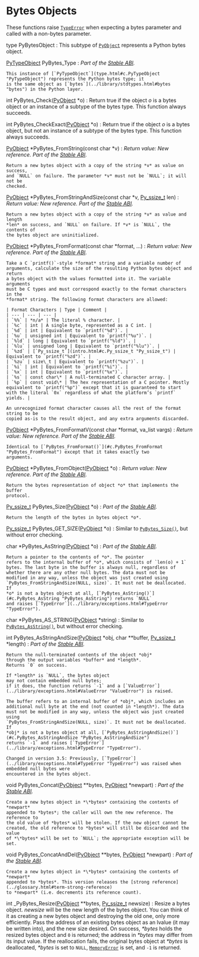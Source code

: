 Bytes Objects
=============

These functions raise [`TypeError`](../library/exceptions.html#TypeError "TypeError") when expecting a bytes parameter and
called with a non-bytes parameter.

type PyBytesObject
:   This subtype of [`PyObject`](structures.html#c.PyObject "PyObject") represents a Python bytes object.

[PyTypeObject](type.html#c.PyTypeObject "PyTypeObject") PyBytes\_Type
:   *Part of the [Stable ABI](stable.html#stable).*

    This instance of [`PyTypeObject`](type.html#c.PyTypeObject "PyTypeObject") represents the Python bytes type; it
    is the same object as [`bytes`](../library/stdtypes.html#bytes "bytes") in the Python layer.

int PyBytes\_Check([PyObject](structures.html#c.PyObject "PyObject") \*o)
:   Return true if the object *o* is a bytes object or an instance of a subtype
    of the bytes type. This function always succeeds.

int PyBytes\_CheckExact([PyObject](structures.html#c.PyObject "PyObject") \*o)
:   Return true if the object *o* is a bytes object, but not an instance of a
    subtype of the bytes type. This function always succeeds.

[PyObject](structures.html#c.PyObject "PyObject") \*PyBytes\_FromString(const char \*v)
:   *Return value: New reference.* *Part of the [Stable ABI](stable.html#stable).*

    Return a new bytes object with a copy of the string *v* as value on success,
    and `NULL` on failure. The parameter *v* must not be `NULL`; it will not be
    checked.

[PyObject](structures.html#c.PyObject "PyObject") \*PyBytes\_FromStringAndSize(const char \*v, [Py\_ssize\_t](intro.html#c.Py_ssize_t "Py_ssize_t") len)
:   *Return value: New reference.* *Part of the [Stable ABI](stable.html#stable).*

    Return a new bytes object with a copy of the string *v* as value and length
    *len* on success, and `NULL` on failure. If *v* is `NULL`, the contents of
    the bytes object are uninitialized.

[PyObject](structures.html#c.PyObject "PyObject") \*PyBytes\_FromFormat(const char \*format, ...)
:   *Return value: New reference.* *Part of the [Stable ABI](stable.html#stable).*

    Take a C `printf()`-style *format* string and a variable number of
    arguments, calculate the size of the resulting Python bytes object and return
    a bytes object with the values formatted into it. The variable arguments
    must be C types and must correspond exactly to the format characters in the
    *format* string. The following format characters are allowed:

    | Format Characters | Type | Comment |
    | --- | --- | --- |
    | `%%` | *n/a* | The literal % character. |
    | `%c` | int | A single byte, represented as a C int. |
    | `%d` | int | Equivalent to `printf("%d")`. |
    | `%u` | unsigned int | Equivalent to `printf("%u")`. |
    | `%ld` | long | Equivalent to `printf("%ld")`. |
    | `%lu` | unsigned long | Equivalent to `printf("%lu")`. |
    | `%zd` | [`Py_ssize_t`](intro.html#c.Py_ssize_t "Py_ssize_t") | Equivalent to `printf("%zd")`. |
    | `%zu` | size\_t | Equivalent to `printf("%zu")`. |
    | `%i` | int | Equivalent to `printf("%i")`. |
    | `%x` | int | Equivalent to `printf("%x")`. |
    | `%s` | const char\* | A null-terminated C character array. |
    | `%p` | const void\* | The hex representation of a C pointer. Mostly equivalent to `printf("%p")` except that it is guaranteed to start with the literal `0x` regardless of what the platform’s `printf` yields. |

    An unrecognized format character causes all the rest of the format string to be
    copied as-is to the result object, and any extra arguments discarded.

[PyObject](structures.html#c.PyObject "PyObject") \*PyBytes\_FromFormatV(const char \*format, va\_list vargs)
:   *Return value: New reference.* *Part of the [Stable ABI](stable.html#stable).*

    Identical to [`PyBytes_FromFormat()`](#c.PyBytes_FromFormat "PyBytes_FromFormat") except that it takes exactly two
    arguments.

[PyObject](structures.html#c.PyObject "PyObject") \*PyBytes\_FromObject([PyObject](structures.html#c.PyObject "PyObject") \*o)
:   *Return value: New reference.* *Part of the [Stable ABI](stable.html#stable).*

    Return the bytes representation of object *o* that implements the buffer
    protocol.

[Py\_ssize\_t](intro.html#c.Py_ssize_t "Py_ssize_t") PyBytes\_Size([PyObject](structures.html#c.PyObject "PyObject") \*o)
:   *Part of the [Stable ABI](stable.html#stable).*

    Return the length of the bytes in bytes object *o*.

[Py\_ssize\_t](intro.html#c.Py_ssize_t "Py_ssize_t") PyBytes\_GET\_SIZE([PyObject](structures.html#c.PyObject "PyObject") \*o)
:   Similar to [`PyBytes_Size()`](#c.PyBytes_Size "PyBytes_Size"), but without error checking.

char \*PyBytes\_AsString([PyObject](structures.html#c.PyObject "PyObject") \*o)
:   *Part of the [Stable ABI](stable.html#stable).*

    Return a pointer to the contents of *o*. The pointer
    refers to the internal buffer of *o*, which consists of `len(o) + 1`
    bytes. The last byte in the buffer is always null, regardless of
    whether there are any other null bytes. The data must not be
    modified in any way, unless the object was just created using
    `PyBytes_FromStringAndSize(NULL, size)`. It must not be deallocated. If
    *o* is not a bytes object at all, [`PyBytes_AsString()`](#c.PyBytes_AsString "PyBytes_AsString") returns `NULL`
    and raises [`TypeError`](../library/exceptions.html#TypeError "TypeError").

char \*PyBytes\_AS\_STRING([PyObject](structures.html#c.PyObject "PyObject") \*string)
:   Similar to [`PyBytes_AsString()`](#c.PyBytes_AsString "PyBytes_AsString"), but without error checking.

int PyBytes\_AsStringAndSize([PyObject](structures.html#c.PyObject "PyObject") \*obj, char \*\*buffer, [Py\_ssize\_t](intro.html#c.Py_ssize_t "Py_ssize_t") \*length)
:   *Part of the [Stable ABI](stable.html#stable).*

    Return the null-terminated contents of the object *obj*
    through the output variables *buffer* and *length*.
    Returns `0` on success.

    If *length* is `NULL`, the bytes object
    may not contain embedded null bytes;
    if it does, the function returns `-1` and a [`ValueError`](../library/exceptions.html#ValueError "ValueError") is raised.

    The buffer refers to an internal buffer of *obj*, which includes an
    additional null byte at the end (not counted in *length*). The data
    must not be modified in any way, unless the object was just created using
    `PyBytes_FromStringAndSize(NULL, size)`. It must not be deallocated. If
    *obj* is not a bytes object at all, [`PyBytes_AsStringAndSize()`](#c.PyBytes_AsStringAndSize "PyBytes_AsStringAndSize")
    returns `-1` and raises [`TypeError`](../library/exceptions.html#TypeError "TypeError").

    Changed in version 3.5: Previously, [`TypeError`](../library/exceptions.html#TypeError "TypeError") was raised when embedded null bytes were
    encountered in the bytes object.

void PyBytes\_Concat([PyObject](structures.html#c.PyObject "PyObject") \*\*bytes, [PyObject](structures.html#c.PyObject "PyObject") \*newpart)
:   *Part of the [Stable ABI](stable.html#stable).*

    Create a new bytes object in *\*bytes* containing the contents of *newpart*
    appended to *bytes*; the caller will own the new reference. The reference to
    the old value of *bytes* will be stolen. If the new object cannot be
    created, the old reference to *bytes* will still be discarded and the value
    of *\*bytes* will be set to `NULL`; the appropriate exception will be set.

void PyBytes\_ConcatAndDel([PyObject](structures.html#c.PyObject "PyObject") \*\*bytes, [PyObject](structures.html#c.PyObject "PyObject") \*newpart)
:   *Part of the [Stable ABI](stable.html#stable).*

    Create a new bytes object in *\*bytes* containing the contents of *newpart*
    appended to *bytes*. This version releases the [strong reference](../glossary.html#term-strong-reference)
    to *newpart* (i.e. decrements its reference count).

int \_PyBytes\_Resize([PyObject](structures.html#c.PyObject "PyObject") \*\*bytes, [Py\_ssize\_t](intro.html#c.Py_ssize_t "Py_ssize_t") newsize)
:   Resize a bytes object. *newsize* will be the new length of the bytes object.
    You can think of it as creating a new bytes object and destroying the old
    one, only more efficiently.
    Pass the address of an
    existing bytes object as an lvalue (it may be written into), and the new size
    desired. On success, *\*bytes* holds the resized bytes object and `0` is
    returned; the address in *\*bytes* may differ from its input value. If the
    reallocation fails, the original bytes object at *\*bytes* is deallocated,
    *\*bytes* is set to `NULL`, [`MemoryError`](../library/exceptions.html#MemoryError "MemoryError") is set, and `-1` is
    returned.